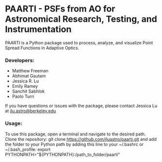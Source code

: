 # PAARTI - PSFs from AO for Astronomical Research, Testing, and Instrumentation

PAARTI is a Python package used to process, analyze, and visualize Point Spread Functions in Adaptive Optics.

### Developers:
- Matthew Freeman
- Abhimat Gautam
- Jessica R. Lu
- Emily Ramey
- Sanchit Sabhlok
- Paolo Turri

If you have questions or issues with the package, please contact Jessica Lu at [jlu.astro@berkeley.edu](mailto:jlu.astro@berkeley.edu)

### Usage:
To use this package, open a terminal and navigate to the desired path. Clone the repository:
    git clone https://github.com/jluastro/paarti.git
and add the folder to your Python path by adding this line to your ~/.bashrc or ~/.bash_profile:
    export PYTHONPATH="${PYTHONPATH}:/path_to_folder/paarti"

